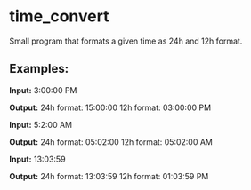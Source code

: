 # time_convert
Small program that formats a given time as 24h and 12h format.

## Examples:

**Input:** 3:00:00 PM

**Output:**
24h format: 15:00:00
12h format: 03:00:00 PM

**Input:** 5:2:00 AM

**Output:**
24h format: 05:02:00
12h format: 05:02:00 AM

**Input:** 13:03:59

**Output:**
24h format: 13:03:59
12h format: 01:03:59 PM
